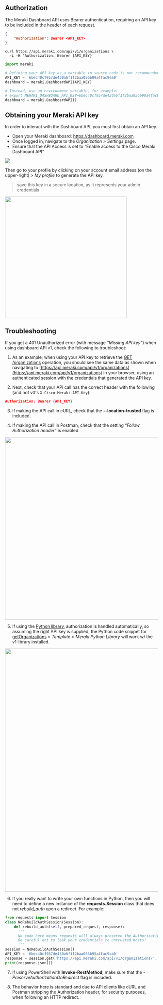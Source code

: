 ## Authorization

The Meraki Dashboard API uses Bearer authentication, requiring an API key to be included in the header of each request. 
 
```json
{
	"Authorization": Bearer <API_KEY>
}
```

```cURL
curl https://api.meraki.com/api/v1/organizations \
  -L -H 'Authorization: Bearer {API_KEY}'
```

```Python
import meraki

# Defining your API key as a variable in source code is not recommended
API_KEY = '6bec40cf957de430a6f1f2baa056b99a4fac9ea0'
dashboard = meraki.DashboardAPI(API_KEY)

# Instead, use an environment variable, for example:
# export MERAKI_DASHBOARD_API_KEY=6bec40cf957de430a6f1f2baa056b99a4fac9ea0
dashboard = meraki.DashboardAPI()
```

## Obtaining your Meraki API key

In order to interact with the Dashboard API, you must first obtain an API key.

- Open your Meraki dashboard: https://dashboard.meraki.com
- Once logged in, navigate to the _Organization > Settings_ page.
- Ensure that the API Access is set to “Enable access to the Cisco Meraki Dashboard API”

![](../images/dashEnableOrgAPI.png)

Then go to your profile by clicking on your account email address (on the upper-right) _> My profile_ to generate the API key.

> save this key in a secure location, as it represents your admin credentials

<img src="../images/dashGenerateAPIkey.png" width="400px">

## Troubleshooting

If you get a 401 Unauthorized error (with message _"Missing API key"_) when using dashboard API v1, check the following to troubleshoot:

1. As an example, when using your API key to retrieve the [GET /organizations](##!get-organizations) operation, you should see the same data as shown when navigating to [https://api.meraki.com/api/v1/organizations](https://api.meraki.com/api/v1/organizations) in your browser, using an authenticated session with the credentials that generated the API key.

2. Next, check that your API call has the correct header with the following (and not v0's `X-Cisco-Meraki-API-Key`):
```json
Authorization: Bearer {API_KEY}
```

3. If making the API call in cURL, check that the **--location-trusted** flag is included.

4. If making the API call in Postman, check that the setting “_Follow Authorization header_” is enabled.
<img src="../images/authorizationPostman.png" width="600px">

5. If using the [Python library](pythonLibrary.md), authorization is handled automatically, so assuming the right API key is supplied, the Python code snippet for [getOrganizations](##!get-organizations) > _Template_ > _Meraki Python Library_ will work w/ the v1 library installed.
<img src="../images/authorizationPython.png" width="800px">

6. If you really want to write your own functions in Python, then you will need to define a new instance of the **requests.Session** class that does not _rebuild_auth_ upon a redirect. For example:
```python
from requests import Session
class NoRebuildAuthSession(Session):
    def rebuild_auth(self, prepared_request, response):
      '''
      No code here means requests will always preserve the Authorization header when redirected.
      Be careful not to leak your credentials to untrusted hosts!
      '''
session = NoRebuildAuthSession()
API_KEY = '6bec40cf957de430a6f1f2baa056b99a4fac9ea0'
response = session.get('https://api.meraki.com/api/v1/organizations/', headers={'Authorization': f'Bearer {API_KEY}'})
print(response.json())
```

7. If using PowerShell with **Invoke-RestMethod**, make sure that the _-PreserveAuthorizationOnRedirect_ flag is included.

8. The behavior here is standard and due to API clients like cURL and Postman stripping the Authorization header, for security purposes, when following an HTTP redirect.

